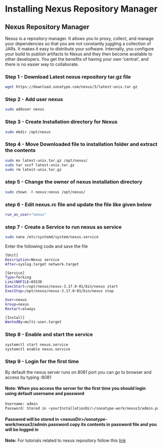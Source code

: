 # Installing Nexus Repository Manager

## Nexus Repository Manager
Nexus is a repository manager. It allows you to proxy, collect, and manage your dependencies so that you are not constantly juggling a collection of JARs. It makes it easy to distribute your software. Internally, you configure your build to publish artifacts to Nexus and they then become available to other developers. You get the benefits of having your own 'central', and there is no easier way to collaborate.

### Step 1 - Download Latest nexus repository tar.gz file
```bash 
wget https://download.sonatype.com/nexus/3/latest-unix.tar.gz
```
### Step 2 - Add user nexus
```bash
sudo adduser nexus
```
### Step 3 - Create Installation directory for Nexus
```bash
sudo mkdir /opt/nexus
```

### Step 4 - Move Downloaded file to installation folder and extract the contents
```bash
sudo mv latest-unix.tar.gz /opt/nexus/
sudo tar xvzf latest-unix.tar.gz
sudo rm latest-unix.tar.gz
```
### step 5 - Change the owner of nexus installation directory
```bash
sudo chown -R nexus:nexus /opt/nexus/
```

### step 6 - Edit nexus.rc file and update the file like given below
```bash
run_as_user="nexus"
```

### step 7 - Create a Service to run nexus as service
```bash
sudo nano /etc/systemd/system/nexus.service
```
Enter the following code and save the file
```bash
[Unit]
Description=Nexus service
After=syslog.target network.target

[Service]
Type=forking
LimitNOFILE=65536
ExecStart=/opt/nexus/nexus-3.17.0-01/bin/nexus start
ExecStop=/opt/nexus/nexus-3.17.0-01/bin/nexus stop

User=nexus
Group=nexus
Restart=always

[Install]
WantedBy=multi-user.target
```
### Step 8 - Enable and start the service
```bash
systemctl start nexus.service
systemctl enable nexus.service
```

### Step 9 - Login for the first time
By default the nexus server runs on 8081 port you can go to browser and access by typing <NexusServerIP>:8081

#### Note: When you access the server for the first time you should login using default username and password 
```bash
Username: admin
Password: Stored in <yourInstallationDir>/sonatype-work/nexus3/admin.password
```
#### Password will be stored in \<nexusDir>/sonatype-work/nexus3/admin.password copy its contents in password file and you will be logged in

**Note:** For tutorials related to nexus repository follow this [link](https://help.sonatype.com/learning/repository-manager-3/first-time-installation-and-setup)

